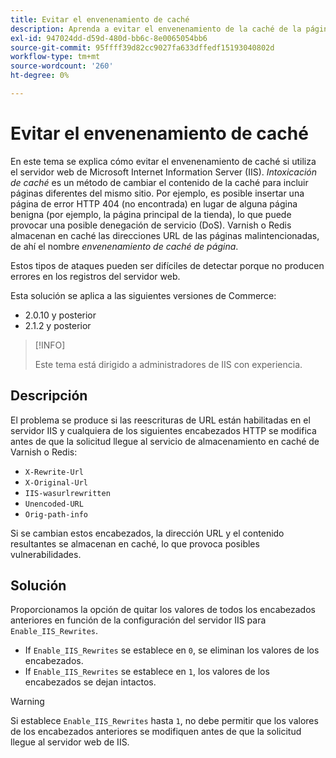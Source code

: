 ```yaml
---
title: Evitar el envenenamiento de caché
description: Aprenda a evitar el envenenamiento de la caché de la página para su tienda de Commerce.
exl-id: 947024dd-d59d-480d-bb6c-8e0065054bb6
source-git-commit: 95ffff39d82cc9027fa633dffedf15193040802d
workflow-type: tm+mt
source-wordcount: '260'
ht-degree: 0%

---
```


# Evitar el envenenamiento de caché

En este tema se explica cómo evitar el envenenamiento de caché si utiliza el servidor web de Microsoft Internet Information Server (IIS). _Intoxicación de caché_ es un método de cambiar el contenido de la caché para incluir páginas diferentes del mismo sitio. Por ejemplo, es posible insertar una página de error HTTP 404 (no encontrada) en lugar de alguna página benigna (por ejemplo, la página principal de la tienda), lo que puede provocar una posible denegación de servicio (DoS). Varnish o Redis almacenan en caché las direcciones URL de las páginas malintencionadas, de ahí el nombre _envenenamiento de caché de página_.

Estos tipos de ataques pueden ser difíciles de detectar porque no producen errores en los registros del servidor web.

Esta solución se aplica a las siguientes versiones de Commerce:

- 2.0.10 y posterior
- 2.1.2 y posterior

>[!INFO]
>
>Este tema está dirigido a administradores de IIS con experiencia.

## Descripción

El problema se produce si las reescrituras de URL están habilitadas en el servidor IIS y cualquiera de los siguientes encabezados HTTP se modifica antes de que la solicitud llegue al servicio de almacenamiento en caché de Varnish o Redis:

- `X-Rewrite-Url`
- `X-Original-Url`
- `IIS-wasurlrewritten`
- `Unencoded-URL`
- `Orig-path-info`

Si se cambian estos encabezados, la dirección URL y el contenido resultantes se almacenan en caché, lo que provoca posibles vulnerabilidades.

## Solución

Proporcionamos la opción de quitar los valores de todos los encabezados anteriores en función de la configuración del servidor IIS para `Enable_IIS_Rewrites`.

- If `Enable_IIS_Rewrites` se establece en `0`, se eliminan los valores de los encabezados.
- If `Enable_IIS_Rewrites` se establece en `1`, los valores de los encabezados se dejan intactos.

>[!WARNING]
>
>Si establece `Enable_IIS_Rewrites` hasta `1`, no debe permitir que los valores de los encabezados anteriores se modifiquen antes de que la solicitud llegue al servidor web de IIS.
